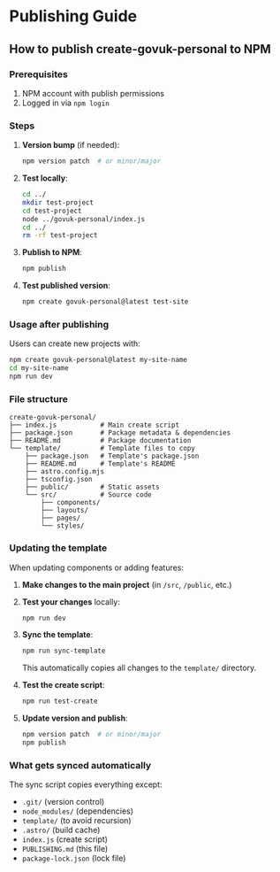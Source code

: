 # Publishing Guide

## How to publish create-govuk-personal to NPM

### Prerequisites

1. NPM account with publish permissions
2. Logged in via `npm login`

### Steps

1. **Version bump** (if needed):

   ```bash
   npm version patch  # or minor/major
   ```

2. **Test locally**:

   ```bash
   cd ../
   mkdir test-project
   cd test-project
   node ../govuk-personal/index.js
   cd ../
   rm -rf test-project
   ```

3. **Publish to NPM**:

   ```bash
   npm publish
   ```

4. **Test published version**:

   ```bash
   npm create govuk-personal@latest test-site
   ```

### Usage after publishing

Users can create new projects with:

```bash
npm create govuk-personal@latest my-site-name
cd my-site-name
npm run dev
```

### File structure

```
create-govuk-personal/
├── index.js           # Main create script
├── package.json       # Package metadata & dependencies
├── README.md          # Package documentation
└── template/          # Template files to copy
    ├── package.json   # Template's package.json
    ├── README.md      # Template's README
    ├── astro.config.mjs
    ├── tsconfig.json
    ├── public/        # Static assets
    └── src/           # Source code
        ├── components/
        ├── layouts/
        ├── pages/
        └── styles/
```

### Updating the template

When updating components or adding features:

1. **Make changes to the main project** (in `/src`, `/public`, etc.)
2. **Test your changes** locally:

   ```bash
   npm run dev
   ```

3. **Sync the template**:

   ```bash
   npm run sync-template
   ```

   This automatically copies all changes to the `template/` directory.
4. **Test the create script**:

   ```bash
   npm run test-create
   ```

5. **Update version and publish**:

   ```bash
   npm version patch  # or minor/major
   npm publish
   ```

### What gets synced automatically

The sync script copies everything except:

- `.git/` (version control)
- `node_modules/` (dependencies)
- `template/` (to avoid recursion)
- `.astro/` (build cache)
- `index.js` (create script)
- `PUBLISHING.md` (this file)
- `package-lock.json` (lock file)
